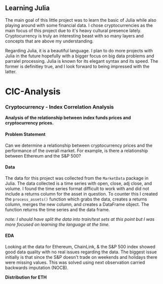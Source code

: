 
## Learning Julia

The main goal of this little project was to learn the basic of Julia while also playing around with some financial data. I chose cryptocurrencies as the main focus of this project due to it's heavy cultural presence lately. Cryptocurrency is truly an interesting beast with so many layers and concepts that are above my understanding. 

Regarding Julia, it is a beautiful language. I plan to do more projects with Julia in the future hopefully with a bigger focus on big data problems and parralel processing. Julia is known for its elegant syntax and its speed. The former is definitley true, and I look forward to being impressed with the latter.


# CIC-Analysis 
### Cryptocurrency - Index Correlation Analysis

**Analysis of the relationship between  index funds prices and cryptocurrency prices.** <br>

#### Problem Statement <br>

Can we determine a relationship between cryptocurrency prices and the performance of the overall market. For example, is there a relationship between Ethereum and the S&P 500?


#### Data <br>

The data for this project was collected from the `MarketData` package in Julia. The data collected is a time series with open, close, adj close, and volume. I found the time series format difficult to work with and did not include a returns column for the asset in question. To counter this I created the `process_assets()` function which grabs the data, creates a returns column, merges the new column, and creates a DataFrame object. The function returns the time series and the data frame. 

*note: I should have split the data into train/test sets at this point but I was more focused on learning the language at the time.*

#### EDA <br>

Looking at the data for Ethereum, ChainLink, & the S&P 500 index showed good data quality with no real issues regarding the data. The biggest issue initially is that since the S&P doesn't trade on weekends and holidays there were missing values. This was solved using next observation carried backwards imputation (NOCB).

**Distribution for ETH**


